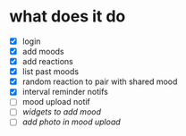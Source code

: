 # what does it do

- [x] login
- [x] add moods
- [x] add reactions
- [x] list past moods
- [x] random reaction to pair with shared mood
- [x] interval reminder notifs
- [ ] mood upload notif
- [ ] *widgets to add mood*
- [ ] *add photo in mood upload*
